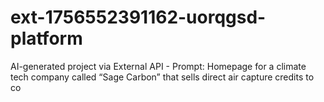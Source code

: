 # ext-1756552391162-uorqgsd-platform
AI-generated project via External API - Prompt: Homepage for a climate tech company called “Sage Carbon” that sells direct air capture credits to co
